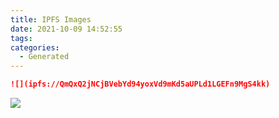 ```yaml
---
title: IPFS Images
date: 2021-10-09 14:52:55
tags:
categories:
  - Generated
---
```


```markdown
![](ipfs://QmQxQ2jNCjBVebYd94yoxVd9mKd5aUPLd1LGEFn9MgS4kk)
```

<!-- ipfs -->

![](ipfs://QmQxQ2jNCjBVebYd94yoxVd9mKd5aUPLd1LGEFn9MgS4kk)
